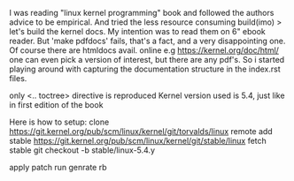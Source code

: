 I was reading "linux kernel programming" book and followed the authors advice to be empirical.
And tried the less resource consuming build(imo) > let's build the kernel docs.
My intention was to read them on 6" ebook reader.
But 'make pdfdocs' fails, that's a fact, and a very disappointing one.
Of course there are htmldocs avail. online e.g https://kernel.org/doc/html/ 
one can even pick a version of interest, but there are any pdf's.
So i started playing around with capturing the documentation structure in the index.rst files.

only <.. toctree> directive is reproduced
Kernel version used is 5.4, just like in first edition of the book

Here is how to setup:
clone https://git.kernel.org/pub/scm/linux/kernel/git/torvalds/linux
remote add stable https://git.kernel.org/pub/scm/linux/kernel/git/stable/linux
fetch stable
git checkout -b <branchName> stable/linux-5.4.y

apply patch
run genrate rb

